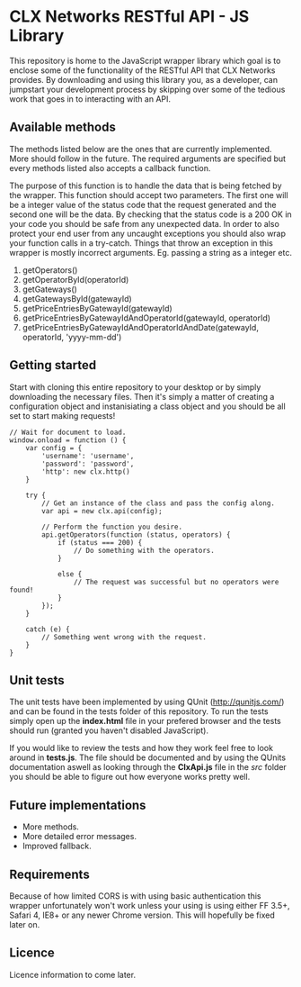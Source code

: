 # CLX Networks RESTful API - JS Library

This repository is home to the JavaScript wrapper library which goal is to enclose some of the functionality of the RESTful API that CLX Networks provides. By downloading and using this library 
you, as a developer, can jumpstart your development process by skipping over some of the tedious work that goes in to interacting with an API.

## Available methods

The methods listed below are the ones that are currently implemented. More should follow in the future. The required arguments are specified but every methods listed also accepts a callback function.

The purpose of this function is to handle the data that is being fetched by the wrapper. This function should accept two parameters. The first one will be a integer value of the status code that the 
request generated and the second one will be the data. By checking that the status code is a 200 OK in your code you should be safe from any unexpected data. In order to also protect your end user 
from any uncaught exceptions you should also wrap your function calls in a try-catch. Things that throw an exception in this wrapper is mostly incorrect arguments. Eg. passing a string as a integer etc.

1. getOperators()
2. getOperatorById(operatorId)
3. getGateways()
4. getGatewaysById(gatewayId)
5. getPriceEntriesByGatewayId(gatewayId)
6. getPriceEntriesByGatewayIdAndOperatorId(gatewayId, operatorId)
7. getPriceEntriesByGatewayIdAndOperatorIdAndDate(gatewayId, operatorId, 'yyyy-mm-dd')

## Getting started

Start with cloning this entire repository to your desktop or by simply downloading the necessary files. Then it's simply a matter of creating a configuration object and instanisiating a class object 
and you should be all set to start making requests!

```
// Wait for document to load.
window.onload = function () {
	var config = {
		'username': 'username',
		'password': 'password',
		'http': new clx.http()
	}
	
	try {
		// Get an instance of the class and pass the config along.
		var api = new clx.api(config);
	
		// Perform the function you desire.
		api.getOperators(function (status, operators) {
			if (status === 200) {
				// Do something with the operators.
			}
	
			else {
				// The request was successful but no operators were found!
			}
		});
	}
	
	catch (e) {
		// Something went wrong with the request.	
	}
}
```

## Unit tests

The unit tests have been implemented by using QUnit (http://qunitjs.com/) and can be found in the tests folder of this repository. To run the tests simply open up the **index.html** file in your 
prefered browser and the tests should run (granted you haven't disabled JavaScript).

If you would like to review the tests and how they work feel free to look around in **tests.js**. The file should be documented and by using the QUnits documentation aswell as looking through the 
**ClxApi.js** file in the *src* folder you should be able to figure out how everyone works pretty well.

## Future implementations

* More methods.
* More detailed error messages.
* Improved fallback.

## Requirements

Because of how limited CORS is with using basic authentication this wrapper unfortunately won't work unless your using is using either FF 3.5+, 
Safari 4, IE8+ or any newer Chrome version. This will hopefully be fixed later on.

## Licence

Licence information to come later.
